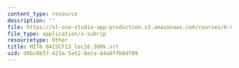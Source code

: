 ```yaml
---
content_type: resource
description: ''
file: https://ol-ocw-studio-app-production.s3.amazonaws.com/courses/6-041sc-probabilistic-systems-analysis-and-applied-probability-fall-2013/d8bc0b57423a5a528eca84a8ffb0df89_MIT6_041SCF13_lec16_300k.vtt
file_type: application/x-subrip
resourcetype: Other
title: MIT6_041SCF13_lec16_300k.srt
uid: d8bc0b57-423a-5a52-8eca-84a8ffb0df89
---
```

